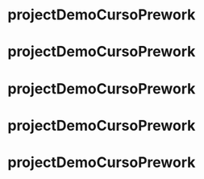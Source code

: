 # projectDemoCursoPrework
# projectDemoCursoPrework
# projectDemoCursoPrework
# projectDemoCursoPrework
# projectDemoCursoPrework
